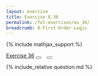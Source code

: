```yaml
---
layout: exercise
title: Exercise 8.36
permalink: /fol-exercises/ex_36/
breadcrumb: 8-First-Order-Logic
---
```


{% include mathjax_support %}

<div class="card">
<div class="card-header p-2">
<a href='#' class="p-2">Exercise 36</a>
<button type="button" class="btn btn-dark float-right" title="Solve this Exercise" onclick="solve('ex8.36');" href="#"><i id="ex8.36" class="fas fa-pen" style="color:white"></i></button>
<a class="edit_question" href="#"><button type="button" class="btn btn-dark float-right" title="Edit this Question"  style="margin-left:10px; margin-right:10px;" onclick="edit('ex8.36');" href="#"><i id="ex8.36" class="far fa-edit" style="color:white"></i></button></a>
</div>
<div class="card-body">
<p class="card-text">{% include_relative question.md %}</p>
</div>
</div>
<br>
